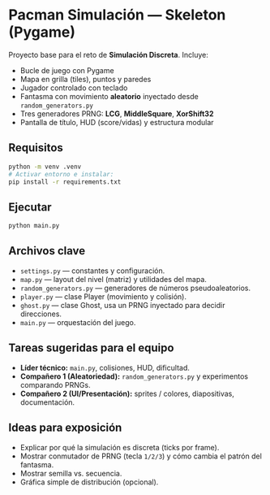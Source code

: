
# Pacman Simulación — Skeleton (Pygame)

Proyecto base para el reto de **Simulación Discreta**. Incluye:
- Bucle de juego con Pygame
- Mapa en grilla (tiles), puntos y paredes
- Jugador controlado con teclado
- Fantasma con movimiento **aleatorio** inyectado desde `random_generators.py`
- Tres generadores PRNG: **LCG**, **MiddleSquare**, **XorShift32**
- Pantalla de título, HUD (score/vidas) y estructura modular

## Requisitos
```bash
python -m venv .venv
# Activar entorno e instalar:
pip install -r requirements.txt
```

## Ejecutar
```bash
python main.py
```

## Archivos clave
- `settings.py` — constantes y configuración.
- `map.py` — layout del nivel (matriz) y utilidades del mapa.
- `random_generators.py` — generadores de números pseudoaleatorios.
- `player.py` — clase Player (movimiento y colisión).
- `ghost.py` — clase Ghost, usa un PRNG inyectado para decidir direcciones.
- `main.py` — orquestación del juego.

## Tareas sugeridas para el equipo
- **Líder técnico:** `main.py`, colisiones, HUD, dificultad.
- **Compañero 1 (Aleatoriedad):** `random_generators.py` y experimentos comparando PRNGs.
- **Compañero 2 (UI/Presentación):** sprites / colores, diapositivas, documentación.

## Ideas para exposición
- Explicar por qué la simulación es discreta (ticks por frame).
- Mostrar conmutador de PRNG (tecla `1/2/3`) y cómo cambia el patrón del fantasma.
- Mostrar semilla vs. secuencia.
- Gráfica simple de distribución (opcional).
